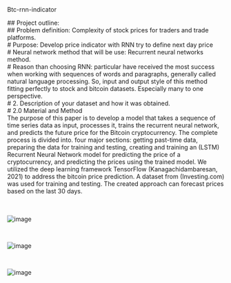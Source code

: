 ﻿## 
 Btc-rnn-indicator<br>
 
﻿##	
 Project outline:<br>
﻿##	
 Problem definition: Complexity of stock prices for traders and trade platforms.<br>
﻿#	Purpose: Develop price indicator with RNN try to define next day price <br>
﻿#	Neural network method that will be use: Recurrent neural networks method.<br>
﻿#	Reason than choosing RNN: particular have received the most success when working with sequences of words and paragraphs, generally called natural language processing. So, input and output style of this method fitting perfectly to stock and bitcoin datasets. Especially many to one perspective.<br>
﻿# 2. Description of your dataset and how it was obtained.<br>
﻿# 2.0 Material and Method<br>
The purpose of this paper is to develop a model that takes a sequence of time series data as input, processes it, trains the recurrent neural network, and predicts the future price for the Bitcoin cryptocurrency. The complete process is divided into. four major sections: getting past-time data, preparing the data for training and testing, creating and training an (LSTM) Recurrent Neural Network model for predicting the price of a cryptocurrency, and predicting the prices using the trained model. We utilized the deep learning framework TensorFlow (Kanagachidambaresan, 2021) to address the bitcoin price prediction. A dataset from (Investing.com) was used for training and testing. The created approach can forecast prices based on the last 30 days.<br>
<br>
<br>



 
![image](https://github.com/fullan42/Btc-rnn-indicator/assets/53313497/0f04e316-c362-41d7-b5f5-7aa721bb4908)

<br>

![image](https://github.com/fullan42/Btc-rnn-indicator/assets/53313497/75305646-c2b6-476d-abd5-220690dcfb2c)

<br>

![image](https://github.com/fullan42/Btc-rnn-indicator/assets/53313497/0fe1f08c-91c1-4318-a004-fc15126efbc9)
